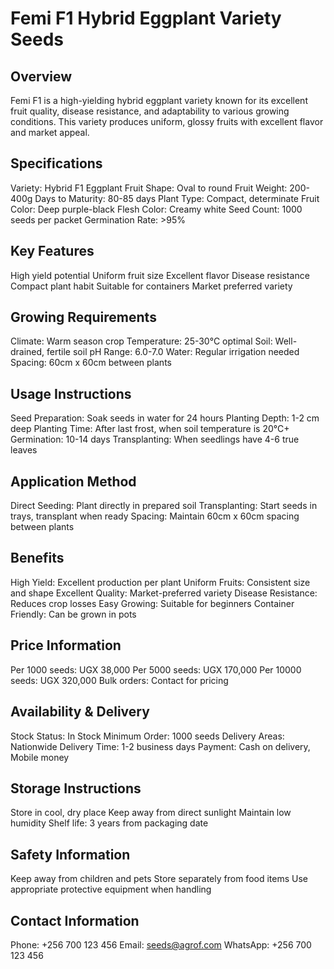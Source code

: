 # Femi F1 Hybrid Eggplant Variety Seeds

## Overview
Femi F1 is a high-yielding hybrid eggplant variety known for its excellent fruit quality, disease resistance, and adaptability to various growing conditions. This variety produces uniform, glossy fruits with excellent flavor and market appeal.

## Specifications
Variety: Hybrid F1 Eggplant
Fruit Shape: Oval to round
Fruit Weight: 200-400g
Days to Maturity: 80-85 days
Plant Type: Compact, determinate
Fruit Color: Deep purple-black
Flesh Color: Creamy white
Seed Count: 1000 seeds per packet
Germination Rate: >95%

## Key Features
High yield potential
Uniform fruit size
Excellent flavor
Disease resistance
Compact plant habit
Suitable for containers
Market preferred variety

## Growing Requirements
Climate: Warm season crop
Temperature: 25-30°C optimal
Soil: Well-drained, fertile soil
pH Range: 6.0-7.0
Water: Regular irrigation needed
Spacing: 60cm x 60cm between plants

## Usage Instructions
Seed Preparation: Soak seeds in water for 24 hours
Planting Depth: 1-2 cm deep
Planting Time: After last frost, when soil temperature is 20°C+
Germination: 10-14 days
Transplanting: When seedlings have 4-6 true leaves

## Application Method
Direct Seeding: Plant directly in prepared soil
Transplanting: Start seeds in trays, transplant when ready
Spacing: Maintain 60cm x 60cm spacing between plants

## Benefits
High Yield: Excellent production per plant
Uniform Fruits: Consistent size and shape
Excellent Quality: Market-preferred variety
Disease Resistance: Reduces crop losses
Easy Growing: Suitable for beginners
Container Friendly: Can be grown in pots

## Price Information
Per 1000 seeds: UGX 38,000
Per 5000 seeds: UGX 170,000
Per 10000 seeds: UGX 320,000
Bulk orders: Contact for pricing

## Availability & Delivery
Stock Status: In Stock
Minimum Order: 1000 seeds
Delivery Areas: Nationwide
Delivery Time: 1-2 business days
Payment: Cash on delivery, Mobile money

## Storage Instructions
Store in cool, dry place
Keep away from direct sunlight
Maintain low humidity
Shelf life: 3 years from packaging date

## Safety Information
Keep away from children and pets
Store separately from food items
Use appropriate protective equipment when handling

## Contact Information
Phone: +256 700 123 456
Email: seeds@agrof.com
WhatsApp: +256 700 123 456

